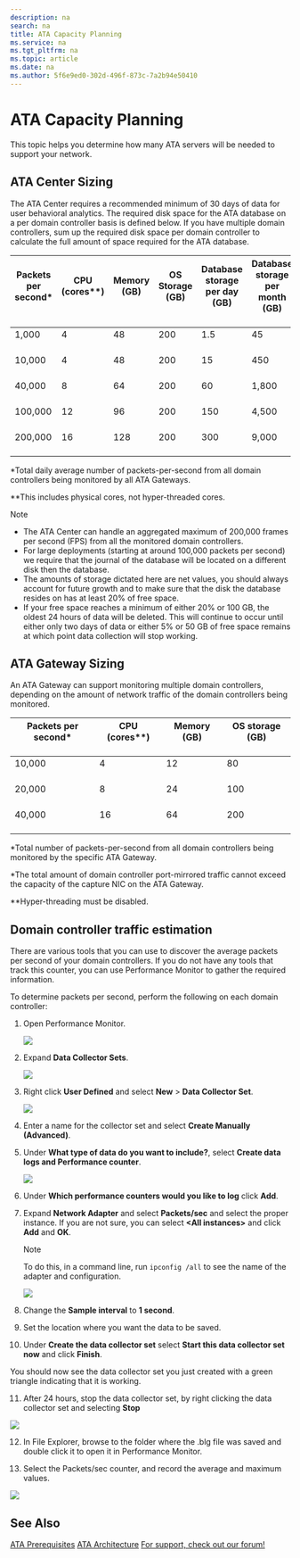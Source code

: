 ```yaml
---
description: na
search: na
title: ATA Capacity Planning
ms.service: na
ms.tgt_pltfrm: na
ms.topic: article
ms.date: na
ms.author: 5f6e9ed0-302d-496f-873c-7a2b94e50410
---
```

# ATA Capacity Planning
This topic helps you determine how many ATA servers will be needed to support your network.

## ATA Center Sizing
The ATA Center requires a recommended minimum of 30 days of data for user behavioral analytics. The required disk space for the ATA database on a per domain controller basis is defined below. If you have multiple domain controllers, sum up the required disk space per domain controller to calculate the full amount of space required for the ATA database.

|Packets per second&#42; <br /> <br />|CPU (cores&#42;&#42;) <br /> <br />|Memory (GB) <br /> <br />|OS Storage (GB) <br /> <br />|Database storage per day (GB) <br /> <br />|Database storage per month (GB) <br /> <br />|
|---------------------------|-------------------------|---------------|-------------------|---------------------------------|-----------------------------------|
|1,000 <br /> <br />|4 <br /> <br />|48 <br /> <br />|200 <br /> <br />|1.5 <br /> <br />|45 <br /> <br />|
|10,000 <br /> <br />|4 <br /> <br />|48 <br /> <br />|200 <br /> <br />|15 <br /> <br />|450 <br /> <br />|
|40,000 <br /> <br />|8 <br /> <br />|64 <br /> <br />|200 <br /> <br />|60 <br /> <br />|1,800 <br /> <br />|
|100,000 <br /> <br />|12 <br /> <br />|96 <br /> <br />|200 <br /> <br />|150 <br /> <br />|4,500 <br /> <br />|
|200,000 <br /> <br />|16 <br /> <br />|128 <br /> <br />|200 <br /> <br />|300 <br /> <br />|9,000 <br /> <br />|
&#42;Total daily average number of packets-per-second from all domain controllers being monitored by all ATA Gateways.

&#42;&#42;This includes physical cores, not hyper-threaded cores.

> [!NOTE]
> - The ATA Center can handle an aggregated maximum of 200,000 frames per second (FPS) from all the monitored domain controllers.
> - For large deployments (starting at around 100,000 packets per second) we require that the journal of the database will be located on a different disk then the database.
> - The amounts of storage dictated here are net values, you should always account for future growth and to make sure that the disk the database resides on has at least 20% of free space.
> - If your free space reaches a minimum of either 20% or 100 GB, the oldest 24 hours of data will be deleted. This will continue to occur until either only two days of data or either 5% or 50 GB of free space remains at which point data collection will stop working.

## ATA Gateway Sizing
An ATA Gateway can support monitoring multiple domain controllers, depending on the amount of network traffic of  the domain controllers being monitored.

|Packets per second&#42; <br /> <br />|CPU (cores&#42;&#42;) <br /> <br />|Memory (GB) <br /> <br />|OS storage (GB) <br /> <br />|
|---------------------------|-------------------------|---------------|-------------------|
|10,000 <br /> <br />|4 <br /> <br />|12 <br /> <br />|80 <br /> <br />|
|20,000 <br /> <br />|8 <br /> <br />|24 <br /> <br />|100 <br /> <br />|
|40,000 <br /> <br />|16 <br /> <br />|64 <br /> <br />|200 <br /> <br />|
&#42;Total number of packets-per-second from all domain controllers being monitored by the specific ATA Gateway.

&#42;The total amount of domain controller port-mirrored traffic cannot exceed the capacity of the capture NIC on the ATA Gateway.

&#42;&#42;Hyper-threading must be disabled.

## Domain controller traffic estimation
There are various tools that you can use to discover the average packets per second of your domain controllers. If you do not have any tools that track this counter, you can use Performance Monitor to gather the required information.

To determine packets per second, perform the following on each domain controller:

1. Open Performance Monitor.

   ![](../Image/ATA_traffic_estimation_1.png)

2. Expand **Data Collector Sets**.

   ![](../Image/ATA_traffic_estimation_2.png)

3. Right click **User Defined** and select **New** &gt; **Data Collector Set**.

   ![](../Image/ATA_traffic_estimation_3.png)

4. Enter a name for the collector set and select **Create Manually (Advanced)**.

5. Under **What type of data do you want to include?**, select  **Create data logs and Performance counter**.

   ![](../Image/ATA_traffic_estimation_5.png)

6. Under **Which performance counters would you like to log** click **Add**.

7. Expand **Network Adapter** and select **Packets/sec** and select the proper instance. If you are not sure, you can select **&lt;All instances&gt;** and click **Add** and **OK**.

   > [!NOTE]
   > To do this, in a command line, run `ipconfig /all` to see the name of the adapter and configuration.

   ![](../Image/ATA_traffic_estimation_7.png)

8. Change the **Sample interval** to **1 second**.

9. Set the location where you want the data to be saved.

10. Under **Create the data collector set**  select **Start this data collector set now** and click **Finish**.

   You should now see the data collector set you just created with a green triangle indicating that it is working.

11. After 24 hours, stop the data collector set, by right clicking the data collector set and selecting **Stop**

   ![](../Image/ATA_traffic_estimation_12.png)

12. In File Explorer, browse to the folder where the .blg file was saved and double click it to open it in Performance Monitor.

13. Select the Packets/sec counter, and record the average and maximum values.

   ![](../Image/ATA_traffic_estimation_14.png)

## See Also
[ATA Prerequisites](../Topic/ATA_Prerequisites.md)
[ATA Architecture](../Topic/ATA_Architecture.md)
[For support, check out our forum!](https://social.technet.microsoft.com/Forums/security/en-US/home?forum=mata)

